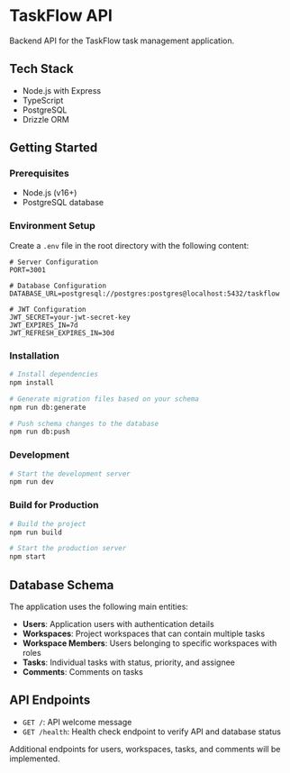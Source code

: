 # TaskFlow API

Backend API for the TaskFlow task management application.

## Tech Stack

- Node.js with Express
- TypeScript
- PostgreSQL
- Drizzle ORM

## Getting Started

### Prerequisites

- Node.js (v16+)
- PostgreSQL database

### Environment Setup

Create a `.env` file in the root directory with the following content:

```
# Server Configuration
PORT=3001

# Database Configuration
DATABASE_URL=postgresql://postgres:postgres@localhost:5432/taskflow

# JWT Configuration
JWT_SECRET=your-jwt-secret-key
JWT_EXPIRES_IN=7d
JWT_REFRESH_EXPIRES_IN=30d
```

### Installation

```bash
# Install dependencies
npm install

# Generate migration files based on your schema
npm run db:generate

# Push schema changes to the database
npm run db:push
```

### Development

```bash
# Start the development server
npm run dev
```

### Build for Production

```bash
# Build the project
npm run build

# Start the production server
npm start
```

## Database Schema

The application uses the following main entities:

- **Users**: Application users with authentication details
- **Workspaces**: Project workspaces that can contain multiple tasks
- **Workspace Members**: Users belonging to specific workspaces with roles
- **Tasks**: Individual tasks with status, priority, and assignee
- **Comments**: Comments on tasks

## API Endpoints

- `GET /`: API welcome message
- `GET /health`: Health check endpoint to verify API and database status

Additional endpoints for users, workspaces, tasks, and comments will be implemented.
